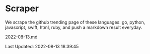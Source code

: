 # Scraper

We scrape the github trending page of these languages: go, python, javascript, swift, html, ruby, and push a markdown result everyday.

[2022-08-13.md](https://github.com/henson/Scraper/blob/master/2022-08-13.md)

Last Updated: 2022-08-13 18:39:45